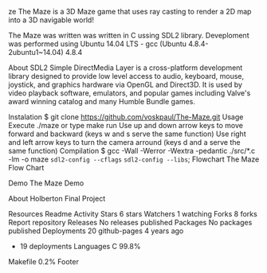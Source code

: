 ze
The Maze is a 3D Maze game that uses ray casting to render a 2D map into a 3D navigable world!

The Maze was written was written in C ussing SDL2 library. Deveploment was performed using Ubuntu 14.04 LTS - gcc (Ubuntu 4.8.4-2ubuntu1~14.04) 4.8.4

About SDL2
Simple DirectMedia Layer is a cross-platform development library designed to provide low level access to audio, keyboard, mouse, joystick, and graphics hardware via OpenGL and Direct3D. It is used by video playback software, emulators, and popular games including Valve's award winning catalog and many Humble Bundle games.

Instalation
$ git clone https://github.com/voskpaul/The-Maze.git
Usage
Execute ./maze or type make run
Use up and down arrow keys to move forward and backward (keys w and s serve the same function)
Use right and left arrow keys to turn the camera arround (keys d and a serve the same function)
Compilation
$ gcc -Wall -Werror -Wextra -pedantic ./src/*.c -lm -o maze `sdl2-config --cflags` `sdl2-config --libs`;
Flowchart
The Maze Flow Chart

Demo
The Maze Demo

About
Holberton Final Project

Resources
 Readme
 Activity
Stars
 6 stars
Watchers
 1 watching
Forks
 8 forks
Report repository
Releases
No releases published
Packages
No packages published
Deployments
20
 github-pages 4 years ago
+ 19 deployments
Languages
C
99.8%
 
Makefile
0.2%
Footer

